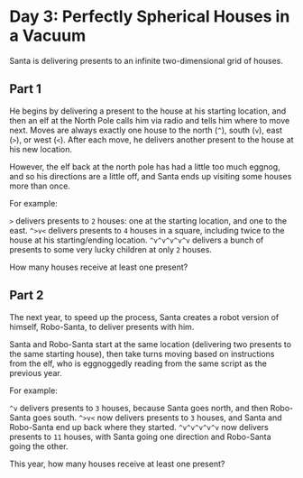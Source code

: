 # Day 3: Perfectly Spherical Houses in a Vacuum
Santa is delivering presents to an infinite two-dimensional grid of houses.

## Part 1
He begins by delivering a present to the house at his starting location, and then an elf at the North Pole calls him via radio and tells him where to move next. Moves are always exactly one house to the north (`^`), south (`v`), east (`>`), or west (`<`). After each move, he delivers another present to the house at his new location.

However, the elf back at the north pole has had a little too much eggnog, and so his directions are a little off, and Santa ends up visiting some houses more than once.

For example:

`>` delivers presents to `2` houses: one at the starting location, and one to the east.
`^>v<` delivers presents to `4` houses in a square, including twice to the house at his starting/ending location.
`^v^v^v^v^v` delivers a bunch of presents to some very lucky children at only `2` houses.

How many houses receive at least one present?

## Part 2
The next year, to speed up the process, Santa creates a robot version of himself, Robo-Santa, to deliver presents with him.

Santa and Robo-Santa start at the same location (delivering two presents to the same starting house), then take turns moving based on instructions from the elf, who is eggnoggedly reading from the same script as the previous year.

For example:

`^v` delivers presents to `3` houses, because Santa goes north, and then Robo-Santa goes south.
`^>v<` now delivers presents to `3` houses, and Santa and Robo-Santa end up back where they started.
`^v^v^v^v^v` now delivers presents to `11` houses, with Santa going one direction and Robo-Santa going the other.

This year, how many houses receive at least one present?